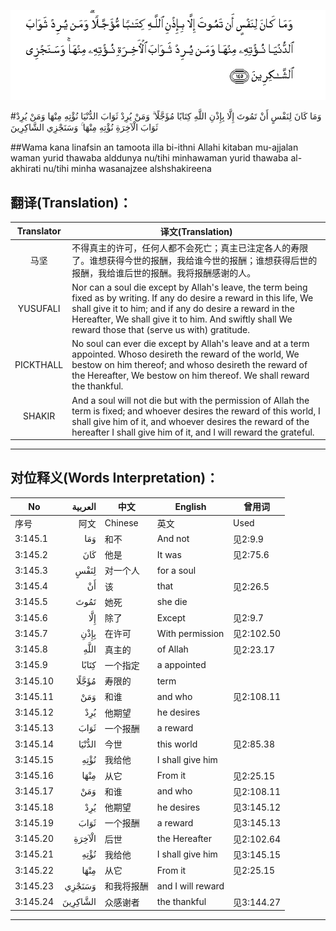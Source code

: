 ![003:145](images/003_145.gif)

#وَمَا كَانَ لِنَفْسٍ أَنْ تَمُوتَ إِلَّا بِإِذْنِ اللَّهِ كِتَابًا مُؤَجَّلًا ۗ وَمَنْ يُرِدْ ثَوَابَ الدُّنْيَا نُؤْتِهِ مِنْهَا وَمَنْ يُرِدْ ثَوَابَ الْآخِرَةِ نُؤْتِهِ مِنْهَا ۚ وَسَنَجْزِي الشَّاكِرِينَ 

##Wama kana linafsin an tamoota illa bi-ithni Allahi kitaban mu-ajjalan waman yurid thawaba alddunya nu/tihi minhawaman yurid thawaba al-akhirati nu/tihi minha wasanajzee alshshakireena 

## 翻译(Translation)：

| Translator | 译文(Translation)                                            |
| :--------: | ------------------------------------------------------------ |
|    马坚    | 不得真主的许可，任何人都不会死亡；真主已注定各人的寿限了。谁想获得今世的报酬，我给谁今世的报酬；谁想获得后世的报酬，我给谁后世的报酬。我将报酬感谢的人。 |
|  YUSUFALI  | Nor can a soul die except by Allah's leave, the term being fixed as by writing. If any do desire a reward in this life, We shall give it to him; and if any do desire a reward in the Hereafter, We shall give it to him. And swiftly shall We reward those that (serve us with) gratitude. |
| PICKTHALL  | No soul can ever die except by Allah's leave and at a term appointed. Whoso desireth the reward of the world, We bestow on him thereof; and whoso desireth the reward of the Hereafter, We bestow on him thereof. We shall reward the thankful. |
|   SHAKIR   | And a soul will not die but with the permission of Allah the term is fixed; and whoever desires the reward of this world, I shall give him of it, and whoever desires the reward of the hereafter I shall give him of it, and I will reward the grateful. |

---

## 对位释义(Words Interpretation)：

| No   | العربية | 中文    | English | 曾用词 |
| ---- | ------: | ------- | ------- | ------ |
| 序号 |    阿文 | Chinese | 英文    | Used   |
| 3:145.1  | وَمَا      | 和不       | And not           | 见2:9.9    |
| 3:145.2  | كَانَ      | 他是       | It was            | 见2:75.6   |
| 3:145.3  | لِنَفْسٍ     | 对一个人   | for a soul        |            |
| 3:145.4  | أَنْ       | 该         | that              | 见2:26.5   |
| 3:145.5  | تَمُوتَ     | 她死       | she die           |            |
| 3:145.6  | إِلَّا      | 除了       | Except            | 见2:9.7    |
| 3:145.7  | بِإِذْنِ     | 在许可     | With permission   | 见2:102.50 |
| 3:145.8  |     اللَّهِ | 真主的     | of Allah          | 见2:23.17  |
| 3:145.9  | كِتَابًا    | 一个指定   | a appointed       |            |
| 3:145.10 | مُؤَجَّلًا    | 寿限的     | term              |            |
| 3:145.11 | وَمَنْ      | 和谁       | and who           | 见2:108.11 |
| 3:145.12 | يُرِدْ      | 他期望     | he desires        |            |
| 3:145.13 | ثَوَابَ     | 一个报酬   | a reward          |            |
| 3:145.14 | الدُّنْيَا   | 今世       | this world        | 见2:85.38  |
| 3:145.15 | نُؤْتِهِ     | 我给他     | I shall give him  |            |
| 3:145.16 | مِنْهَا     | 从它       | From it           | 见2:25.15  |
| 3:145.17 | وَمَنْ      | 和谁       | and who           | 见2:108.11 |
| 3:145.18 | يُرِدْ      | 他期望     | he desires        | 见3:145.12 |
| 3:145.19 | ثَوَابَ     | 一个报酬   | a reward          | 见3:145.13 |
| 3:145.20 | الْآخِرَةِ   | 后世       | the Hereafter     | 见2:102.64 |
| 3:145.21 | نُؤْتِهِ     | 我给他     | I shall give him  | 见3:145.15 |
| 3:145.22 | مِنْهَا     | 从它       | From it           | 见2:25.15  |
| 3:145.23 | وَسَنَجْزِي   | 和我将报酬 | and I will reward |            |
| 3:145.24 | الشَّاكِرِينَ | 众感谢者   | the thankful      | 见3:144.27 |

---
